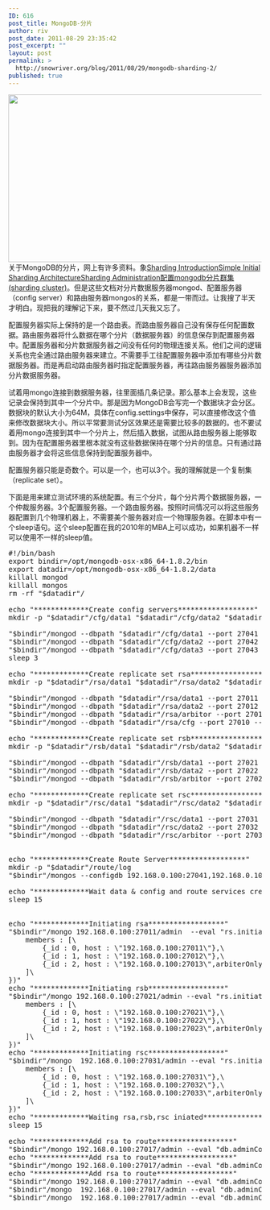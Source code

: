 ```yaml
---
ID: 616
post_title: MongoDB-分片
author: riv
post_date: 2011-08-29 23:35:42
post_excerpt: ""
layout: post
permalink: >
  http://snowriver.org/blog/2011/08/29/mongodb-sharding-2/
published: true
---
```

<img alt="" src="http://www.mongodb.org/download/attachments/2097393/sharding.PNG?version=2&modificationDate=1267724627656" title="Sharding" class="alignright" width="572" height="333" />关于MongoDB的分片，网上有许多资料。象<a href="http://www.mongodb.org/display/DOCS/Sharding+Introduction">Sharding Introduction</a><a href="http://www.mongodb.org/display/DOCS/Simple+Initial+Sharding+Architecture">Simple Initial Sharding Architecture</a><a href="http://www.mongodb.org/display/DOCS/Sharding+Administration">Sharding Administration</a><a href="http://www.taobaodba.com/html/525_525.html">配置mongodb分片群集(sharding cluster)</a>。但是这些文档对分片数据服务器mongod、配置服务器（config server）和路由服务器mongos的关系，都是一带而过。让我搜了半天才明白。现把我的理解记下来，要不然过几天我又忘了。

配置服务器实际上保持的是一个路由表。而路由服务器自己没有保存任何配置数据。路由服务器将什么数据在哪个分片（数据服务器）的信息保存到配置服务器中。配置服务器和分片数据服务器之间没有任何的物理连接关系。他们之间的逻辑关系也完全通过路由服务器来建立。不需要手工往配置服务器中添加有哪些分片数据服务器。而是再启动路由服务器时指定配置服务器，再往路由服务器服务器添加分片数据服务器。

试着用mongo连接到数据服务器，往里面插几条记录。那么基本上会发现，这些记录会保持到其中一个分片中。那是因为MongoDB会写完一个数据块才会分区。数据块的默认大小为64M，具体在config.settings中保存，可以直接修改这个值来修改数据块大小。所以平常要测试分区效果还是需要比较多的数据的。也不要试着用mongo连接到其中一个分片上，然后插入数据，试图从路由服务器上能够取到。因为在配置服务器里根本就没有这些数据保持在哪个分片的信息。只有通过路由服务器才会将这些信息保持到配置服务器中。

配置服务器只能是奇数个。可以是一个，也可以3个。我的理解就是一个复制集（replicate set）。

下面是用来建立测试环境的系统配置。有三个分片，每个分片两个数据服务器，一个仲裁服务器。3个配置服务器。一个路由服务器。按照时间情况可以将这些服务器配置到几个物理机器上，不需要美个服务器对应一个物理服务器。在脚本中有一个sleep语句。这个sleep配置在我的2010年的MBA上可以成功，如果机器不一样可以使用不一样的sleep值。<!--more-->
<pre class="brush:bash">
#!/bin/bash
export bindir=/opt/mongodb-osx-x86_64-1.8.2/bin
export datadir=/opt/mongodb-osx-x86_64-1.8.2/data
killall mongod
killall mongos
rm -rf "$datadir"/

echo "*************Create config servers******************"
mkdir -p "$datadir"/cfg/data1 "$datadir"/cfg/data2 "$datadir"/cfg/data3 "$datadir"/cfg/log

"$bindir"/mongod --dbpath "$datadir"/cfg/data1 --port 27041 --configsvr --rest --oplogSize 8 > "$datadir"/cfg/log/cfg1.log&
"$bindir"/mongod --dbpath "$datadir"/cfg/data2 --port 27042 --configsvr --rest --oplogSize 8 > "$datadir"/cfg/log/cfg2.log&
"$bindir"/mongod --dbpath "$datadir"/cfg/data3 --port 27043 --configsvr --rest --oplogSize 8 > "$datadir"/cfg/log/cfg3.log&
sleep 3

echo "*************Create replicate set rsa******************"
mkdir -p "$datadir"/rsa/data1 "$datadir"/rsa/data2 "$datadir"/rsa/arbitor "$datadir"/rsa/cfg "$datadir"/rsa/log

"$bindir"/mongod --dbpath "$datadir"/rsa/data1 --port 27011 --shardsvr --replSet rsa --rest > "$datadir"/rsa/log/mongo1.log &
"$bindir"/mongod --dbpath "$datadir"/rsa/data2 --port 27012 --shardsvr --replSet rsa --rest > "$datadir"/rsa/log/mongo2.log &
"$bindir"/mongod --dbpath "$datadir"/rsa/arbitor --port 27013 --shardsvr --replSet rsa --rest  --oplogSize 8 > "$datadir"/rsa/log/arbitor.log &
"$bindir"/mongod --dbpath "$datadir"/rsa/cfg --port 27010 --configsvr --rest --oplogSize 8 > "$datadir"/rsa/log/cfg.log&

echo "*************Create replicate set rsb******************"
mkdir -p "$datadir"/rsb/data1 "$datadir"/rsb/data2 "$datadir"/rsb/arbitor "$datadir"/rsb/log

"$bindir"/mongod --dbpath "$datadir"/rsb/data1 --port 27021 --shardsvr --replSet rsb --rest > "$datadir"/rsb/log/mongo1.log&
"$bindir"/mongod --dbpath "$datadir"/rsb/data2 --port 27022 --shardsvr --replSet rsb --rest > "$datadir"/rsb/log/mongo2.log &
"$bindir"/mongod --dbpath "$datadir"/rsb/arbitor --port 27023 --shardsvr --replSet rsb --rest  --oplogSize 8 > "$datadir"/rsb/log/arbitor.log &

echo "*************Create replicate set rsc******************"
mkdir -p "$datadir"/rsc/data1 "$datadir"/rsc/data2 "$datadir"/rsc/arbitor "$datadir"/rsc/log

"$bindir"/mongod --dbpath "$datadir"/rsc/data1 --port 27031 --shardsvr --replSet rsc --rest > "$datadir"/rsc/log/mongo1.log&
"$bindir"/mongod --dbpath "$datadir"/rsc/data2 --port 27032 --shardsvr --replSet rsc --rest > "$datadir"/rsc/log/mongo2.log &
"$bindir"/mongod --dbpath "$datadir"/rsc/arbitor --port 27033 --shardsvr --replSet rsc --rest  --oplogSize 8 > "$datadir"/rsc/log/arbitor.log &


echo "*************Create Route Server******************"
mkdir -p "$datadir"/route/log
"$bindir"/mongos --configdb 192.168.0.100:27041,192.168.0.100:27042,192.168.0.100:27043 > "$datadir"/route/log/mongos1.log&

echo "*************Wait data & config and route services created ******************"
sleep 15


echo "*************Initiating rsa******************"
"$bindir"/mongo 192.168.0.100:27011/admin  --eval "rs.initiate({_id : \"rsa\",\
    members : [\
        {_id : 0, host : \"192.168.0.100:27011\"},\
        {_id : 1, host : \"192.168.0.100:27012\"},\
        {_id : 2, host : \"192.168.0.100:27013\",arbiterOnly:true}\
    ]\
})"
echo "*************Initiating rsb******************"
"$bindir"/mongo 192.168.0.100:27021/admin --eval "rs.initiate({_id : \"rsb\",\
    members : [\
        {_id : 0, host : \"192.168.0.100:27021\"},\
        {_id : 1, host : \"192.168.0.100:27022\"},\
        {_id : 2, host : \"192.168.0.100:27023\",arbiterOnly:true}\
    ]\
})"
echo "*************Initiating rsc******************"
"$bindir"/mongo  192.168.0.100:27031/admin --eval "rs.initiate({_id : \"rsc\",\
    members : [\
        {_id : 0, host : \"192.168.0.100:27031\"},\
        {_id : 1, host : \"192.168.0.100:27032\"},\
        {_id : 2, host : \"192.168.0.100:27033\",arbiterOnly:true}\
    ]\
})"
echo "*************Waiting rsa,rsb,rsc iniated******************"
sleep 15

echo "*************Add rsa to route******************"
"$bindir"/mongo 192.168.0.100:27017/admin --eval "db.adminCommand({addShard:\"rsa/192.168.0.100:27011,192.168.0.100:27012\", allowLocal : true})"
echo "*************Add rsa to route******************"
"$bindir"/mongo 192.168.0.100:27017/admin --eval "db.adminCommand({addShard:\"rsb/192.168.0.100:27021,192.168.0.100:27022\", allowLocal : true})"
echo "*************Add rsa to route******************"
"$bindir"/mongo 192.168.0.100:27017/admin --eval "db.adminCommand({addShard:\"rsc/192.168.0.100:27031,192.168.0.100:27032\", allowLocal : true})"
"$bindir"/mongo  192.168.0.100:27017/admin --eval "db.adminCommand( { enablesharding : \"test\" } )"
"$bindir"/mongo  192.168.0.100:27017/admin --eval "db.adminCommand( { shardcollection : \"test.name\", key : {name : 1} } )"
</pre>